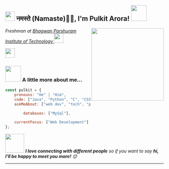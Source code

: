 <h2><img src="https://emojis.slackmojis.com/emojis/images/1531849430/4246/blob-sunglasses.gif?1531849430" width="30"/> नमस्ते (Namaste)🙏🏻, I'm Pulkit Arora! <img src="https://media.giphy.com/media/12oufCB0MyZ1Go/giphy.gif" width="50"></h2>
<img align='right' src="https://media.giphy.com/media/M9gbBd9nbDrOTu1Mqx/giphy.gif" width="230">
<p><em>Freshman at <a href="https://bpitindia.ac.in//">Bhagwan Parshuram Institute of Technology
</a><img src="https://media.giphy.com/media/WUlplcMpOCEmTGBtBW/giphy.gif" width="30"> 
</em></p>


<a href="https://www.linkedin.com/in/pulkit-arora-92502321a?utm_source=share&utm_campaign=share_via&utm_content=profile&utm_medium=android_app"/>
<img src="https://cdn-icons-png.flaticon.com/256/174/174857.png" height="30" width="30"/></a> 
 





### <img src="https://media.giphy.com/media/VgCDAzcKvsR6OM0uWg/giphy.gif" width="50"> A little more about me...  

```javascript
const pulkit = {
    pronouns: "He" | "Him",
    code: ["Java", "Python", "C", "CSS" , "HTML" , "Tailwind"],
    askMeAbout: ["web dev", "tech", "photography"],

        databases: ["MySql"],

    currentFocus: ["Web Development"]
};
```

<img src="https://media.giphy.com/media/LnQjpWaON8nhr21vNW/giphy.gif" width="60"> <em><b>I love connecting with different people</b> so if you want to say <b>hi, I'll be happy to meet you more!</b> 😊</em>

---





